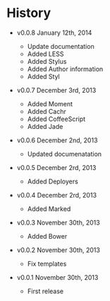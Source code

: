 # History

- v0.0.8 January 12th, 2014
  - Update documentation
  - Added LESS
  - Added Stylus
  - Added Author information
  - Added Styl

- v0.0.7 December 3rd, 2013
  - Added Moment
  - Added Cachr
  - Added CoffeeScript
  - Added Jade

- v0.0.6 December 2nd, 2013
  - Updated documenatation

- v0.0.5 December 2rd, 2013
  - Added Deployers

- v0.0.4 December 2rd, 2013
  - Added Marked

- v0.0.3 November 30th, 2013
  - Added Bower

- v0.0.2 November 30th, 2013
  - Fix templates

- v0.0.1 November 30th, 2013
  - First release
